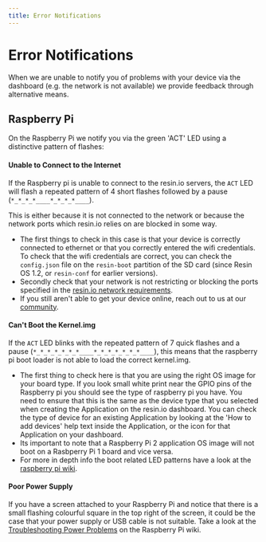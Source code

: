 ```yaml
---
title: Error Notifications
---
```


# Error Notifications

When we are unable to notify you of problems with your device via the dashboard (e.g. the network is not available) we provide feedback through alternative means.

## Raspberry Pi

On the Raspberry Pi we notify you via the green 'ACT' LED using a distinctive pattern of flashes:

#### Unable to Connect to the Internet
If the Raspberry pi is unable to connect to the resin.io servers, the `ACT` LED will flash a repeated pattern of 4 short flashes followed by a pause (`*_*_*_*____*_*_*_*____`).

This is either because it is not connected to the network or because the network ports which resin.io relies on are blocked in some way.

* The first things to check in this case is that your device is correctly connected to ethernet or that you correctly entered the wifi credentials. To check that the wifi credentials are correct, you can check the `config.json` file on the `resin-boot` partition of the SD card (since Resin OS 1.2, or `resin-conf` for earlier versions).
* Secondly check that your network is not restricting or blocking the ports specified in the [resin.io network requirements](/deployment/network/#network-requirements).
* If you still aren't able to get your device online, reach out to us at our [community](https://gitter.im/resin-io/chat).

#### Can't Boot the Kernel.img
If the `ACT` LED blinks with the repeated pattern of 7 quick flashes and a pause (`*_*_*_*_*_*_*____*_*_*_*_*_*_*____`), this means that the raspberry pi boot loader is not able to load the correct kernel.img.
* The first thing to check here is that you are using the right OS image for your board type. If you look small white print near the GPIO pins of the Raspberry pi you should see the type of raspberry pi you have. You need to ensure that this is the same as the device type that you selected when creating the Application on the resin.io dashboard. You can check the type of device for an existing Application by looking at the 'How to add devices' help text inside the Application, or the icon for that Application on your dashboard.
* Its important to note that a Raspberry Pi 2 application OS image will not boot on a Rasbperry Pi 1 board and vice versa.
* For more in depth info the boot related LED patterns have a look at the [raspberry pi wiki](http://elinux.org/R-Pi_Troubleshooting#Green_LED_blinks_in_a_specific_pattern).

#### Poor Power Supply
If you have a screen attached to your Raspberry Pi and notice that there is a small flashing colourful square in the top right of the screen, it could be the case that your power supply or USB cable is not suitable. Take a look at the [Troubleshooting Power Problems](http://elinux.org/R-Pi_Troubleshooting#Troubleshooting_power_problems) on the Raspberry Pi wiki.
